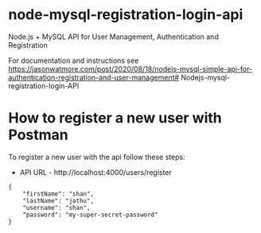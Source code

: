 # node-mysql-registration-login-api

Node.js + MySQL API for User Management, Authentication and Registration

For documentation and instructions see https://jasonwatmore.com/post/2020/08/18/nodejs-mysql-simple-api-for-authentication-registration-and-user-management# Nodejs-mysql-registration-login-API

# How to register a new user with Postman
To register a new user with the api follow these steps:

- API URL - http://localhost:4000/users/register
```
{
    "firstName": "shan",
    "lastName": "jathu",
    "username": "shan",
    "password": "my-super-secret-password"
}
```
